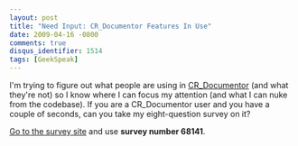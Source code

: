 ```yaml
---
layout: post
title: "Need Input: CR_Documentor Features In Use"
date: 2009-04-16 -0800
comments: true
disqus_identifier: 1514
tags: [GeekSpeak]
---
```

I'm trying to figure out what people are using in
[CR\_Documentor](http://cr-documentor.googlecode.com) (and what they're
not) so I know where I can focus my attention (and what I can nuke from
the codebase). If you are a CR\_Documentor user and you have a couple of
seconds, can you take my eight-question survey on it?

[Go to the survey site](http://www.AdvancedSurvey.com) and use **survey
number 68141**.

